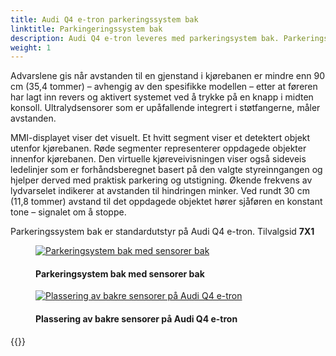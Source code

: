 ```yaml
---
title: Audi Q4 e-tron parkeringssystem bak
linktitle: Parkingeringssystem bak
description: Audi Q4 e-tron leveres med parkeringsystem bak. Parkeringssystem bak informerer føreren, visuelt og hørbart, om hindringer bak kjøretøyet.
weight: 1
---
```

<!-- markdownlint-disable MD033 -->
Advarslene gis når avstanden til en gjenstand i kjørebanen er mindre enn 90 cm (35,4 tommer) – avhengig av den spesifikke modellen – etter at føreren har lagt inn revers og aktivert systemet ved å trykke på en knapp i midten konsoll. Ultralydsensorer som er upåfallende integrert i støtfangerne, måler avstanden.

MMI-displayet viser det visuelt. Et hvitt segment viser et detektert objekt utenfor kjørebanen. Røde segmenter representerer oppdagede objekter innenfor kjørebanen. Den virtuelle kjøreveivisningen viser også sideveis ledelinjer som er forhåndsberegnet basert på den valgte styreinngangen og hjelper derved med praktisk parkering og utstigning. Økende frekvens av lydvarselet indikerer at avstanden til hindringen minker. Ved rundt 30 cm (11,8 tommer) avstand til det oppdagede objektet hører sjåføren en konstant tone – signalet om å stoppe.

  Parkeringssystem bak er standardutstyr på Audi Q4 e-tron. Tilvalgsid **7X1**

<figure>
    <a href="https://media.electrichasgoneaudi.net/multimedia/models/q4-e-tron/technology/drivingassistance/parkingsystemrear/parkingsystemrear.jpg">
        <img src="https://media.electrichasgoneaudi.net/multimedia/models/q4-e-tron/technology/drivingassistance/parkingsystemrear/parkingsystemrears.jpg"
        alt="Parkeringsystem bak med sensorer bak" title="Parkeringsystem bak med sensorer bak">
    </a>
    <figcaption><h4>Parkeringsystem bak med sensorer bak</h4></figcaption>
</figure>

<figure>
    <a href="https://media.electrichasgoneaudi.net/multimedia/models/q4-e-tron/technology/drivingassistance/parkingsystemplus/sensorsrear.jpg">
        <img src="https://media.electrichasgoneaudi.net/multimedia/models/q4-e-tron/technology/drivingassistance/parkingsystemplus/sensorsrears.jpg"
        alt="Plassering av bakre sensorer på Audi Q4 e-tron" title="Plassering av bakre sensorer på Audi Q4 e-tron">
    </a>
    <figcaption><h4>Plassering av bakre sensorer på Audi Q4 e-tron</h4></figcaption>
</figure>

{{<children description="true" />}}
